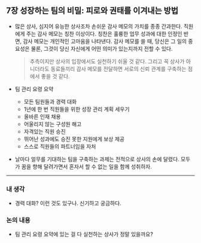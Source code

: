 ## **7장 성장하는 팀의 비밀: 피로와 권태를 이겨내는 방법**

- 많은 상사, 심지어 유능한 상사조차 손쉬운 감사 메모의 가치를 종종 간과한다. 직원에게 주는 감사 메모는 칭찬 이상이다. 칭찬은 훌륭한 업무 성과에 대한 인정인 반면, 감사 메모는 개인적인 고마움을 나타낸다. 감사 메모를 쓸 때, 당신은 그 일의 중요성은 물론, 그것이 당신 자신에게 어떤 의미가 있는지까지 전할 수 있다.

  > 추측이지만 상사의 입장에서도 실천하기 쉬울 것 같다. 그리고 꼭 상사가 아니더라도 동료들끼리 감사 메모를 전달하면 서로의 신뢰 관계를 구축하는 점에서 좋을 것 같다.

- 팀 관리 요령 요약
    - 모든 팀원들과 경력 대화
    - 1년에 한 번 직원들을 위한 성장 관리 계획 세우기
    - 올바른 인재 채용
    - 어울리지 않는 구성원 해고
    - 자격있는 직원 승진
    - 뛰어난 성과에도 승진 못한 지원에게 보상 제공
    - 스스로 직원들의 파트너임을 자처
- 날마다 얼무를 기대하는 팀을 구축하는 과제는 전적으로 상사의 손에 달렸다. 모두가 꿈을 향해 달려가면서 혼자서 할 수 없는 일을 함께 성취하자.

---

### 내 생각

- 경력 대화? 이런 것도 있구나. 신기하고 궁금하다.

### 논의 내용

- 팀 관리 요령 요약에 있는 걸 다 실천하는 상사가 정말 있을까요?